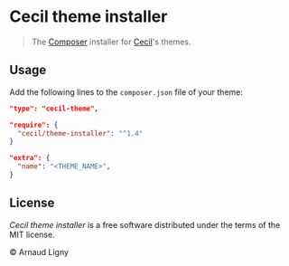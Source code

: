 # Cecil theme installer

> The [Composer](https://getcomposer.org) installer for [Cecil](https://cecil.app)'s themes.

## Usage

Add the following lines to the `composer.json` file of your theme:

```json
"type": "cecil-theme",
```

```json
"require": {
  "cecil/theme-installer": "^1.4"
}
```

```json
"extra": {
  "name": "<THEME_NAME>",
}
```

## License

_Cecil theme installer_ is a free software distributed under the terms of the MIT license.

© Arnaud Ligny
